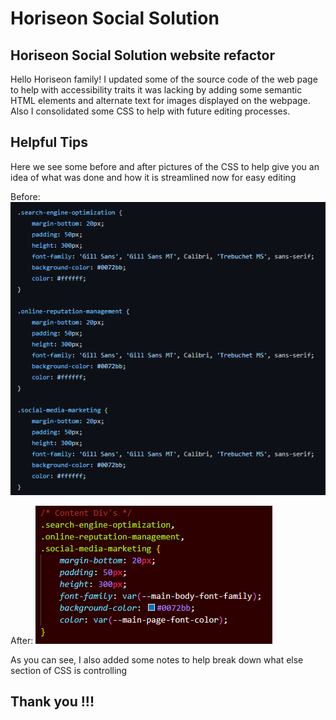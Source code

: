 # Horiseon Social Solution

## Horiseon Social Solution website refactor

Hello Horiseon family! I updated some of the source code of the web page to help with accessibility traits it was lacking by adding some semantic HTML elements and alternate text for images displayed on the webpage. Also I consolidated some CSS to help with future editing processes. 

## Helpful Tips

Here we see some before and after pictures of the CSS to help give you an idea of what was done and how it is streamlined now for easy editing

Before:
![Before](assets\images\Before.PNG)

After:
![After](assets\images\After.PNG)

As you can see, I also added some notes to help break down what else section of CSS is controlling 

## Thank you !!!